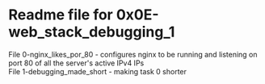 # Readme file for 0x0E-web_stack_debugging_1

File 0-nginx_likes_por_80 - configures nginx to be running and listening on port 80 of all the server's active IPv4 IPs  
File 1-debugging_made_short - making task 0 shorter